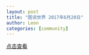 ```yaml
---
layout: post
title: "图说世界 2017年6月20日"
author: Leon
categories: [community]
---
```


[点击查看](https://mp.weixin.qq.com/s?__biz=MzI2OTQyMzEyMw==&mid=2247483716&idx=1&sn=968268fcbd79fbcf8de62065f04f8e26&chksm=eae1c638dd964f2e8c538371bf22fa5a6374e2d5ce6df04dac4825db0c98d7ce6334e4e0cf97#rd)

